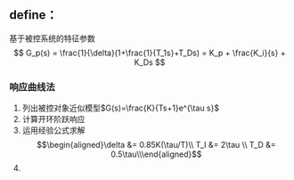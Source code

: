 ## define：
基于被控系统的特征参数
$$ G_p(s) = \frac{1}{\delta}(1+\frac{1}{T_1s}+T_Ds) = K_p + \frac{K_i}{s} + K_Ds $$
### 响应曲线法
1. 列出被控对象近似模型$G(s)=\frac{K}{Ts+1}e^{\tau s}$
2. 计算开环阶跃响应
3. 运用经验公式求解$$\begin{aligned}\delta &= 0.85K(\tau/T)\\ T_I &= 2\tau \\ T_D &= 0.5\tau\\\end{aligned}$$
4. 